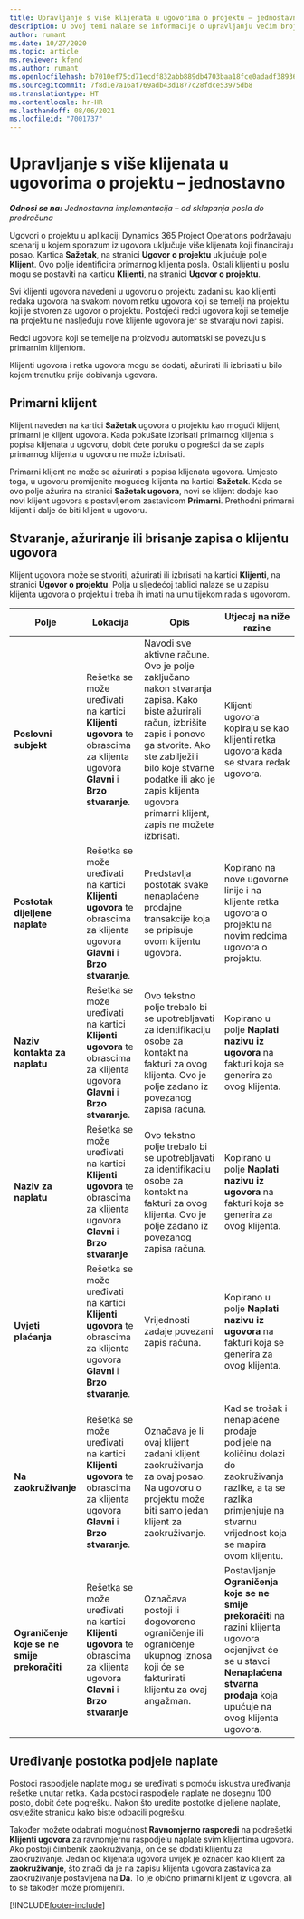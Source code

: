 ```yaml
---
title: Upravljanje s više klijenata u ugovorima o projektu – jednostavno
description: U ovoj temi nalaze se informacije o upravljanju većim brojem klijenata u ugovorima o projektu.
author: rumant
ms.date: 10/27/2020
ms.topic: article
ms.reviewer: kfend
ms.author: rumant
ms.openlocfilehash: b7010ef75cd71ecdf832abb889db4703baa18fce0adadf3893621c42002fcab9
ms.sourcegitcommit: 7f8d1e7a16af769adb43d1877c28fdce53975db8
ms.translationtype: HT
ms.contentlocale: hr-HR
ms.lasthandoff: 08/06/2021
ms.locfileid: "7001737"
---
```

# <a name="manage-multiple-customers-on-project-contracts---lite"></a>Upravljanje s više klijenata u ugovorima o projektu – jednostavno

_**Odnosi se na:** Jednostavna implementacija – od sklapanja posla do predračuna_

Ugovori o projektu u aplikaciji Dynamics 365 Project Operations podržavaju scenarij u kojem sporazum iz ugovora uključuje više klijenata koji financiraju posao. Kartica **Sažetak**, na stranici **Ugovor o projektu** uključuje polje **Klijent**. Ovo polje identificira primarnog klijenta posla. Ostali klijenti u poslu mogu se postaviti na karticu **Klijenti**, na stranici **Ugovor o projektu**.

Svi klijenti ugovora navedeni u ugovoru o projektu zadani su kao klijenti redaka ugovora na svakom novom retku ugovora koji se temelji na projektu koji je stvoren za ugovor o projektu. Postojeći redci ugovora koji se temelje na projektu ne nasljeđuju nove klijente ugovora jer se stvaraju novi zapisi.

Redci ugovora koji se temelje na proizvodu automatski se povezuju s primarnim klijentom.

Klijenti ugovora i retka ugovora mogu se dodati, ažurirati ili izbrisati u bilo kojem trenutku prije dobivanja ugovora.

## <a name="primary-customer"></a>Primarni klijent

Klijent naveden na kartici **Sažetak** ugovora o projektu kao mogući klijent, primarni je klijent ugovora. Kada pokušate izbrisati primarnog klijenta s popisa klijenata u ugovoru, dobit ćete poruku o pogrešci da se zapis primarnog klijenta u ugovoru ne može izbrisati.

Primarni klijent ne može se ažurirati s popisa klijenata ugovora. Umjesto toga, u ugovoru promijenite mogućeg klijenta na kartici **Sažetak**. Kada se ovo polje ažurira na stranici **Sažetak ugovora**, novi se klijent dodaje kao novi klijent ugovora s postavljenom zastavicom **Primarni**. Prethodni primarni klijent i dalje će biti klijent u ugovoru.

## <a name="create-update-or-delete-a-contract-customer-record"></a>Stvaranje, ažuriranje ili brisanje zapisa o klijentu ugovora

Klijent ugovora može se stvoriti, ažurirati ili izbrisati na kartici **Klijenti**, na stranici **Ugovor o projektu**. Polja u sljedećoj tablici nalaze se u zapisu klijenta ugovora o projektu i treba ih imati na umu tijekom rada s ugovorom.

| Polje | Lokacija | Opis | Utjecaj na niže razine |
| --- | --- | --- | --- |
| **Poslovni subjekt** | Rešetka se može uređivati na kartici **Klijenti ugovora** te obrascima za klijenta ugovora **Glavni** i **Brzo stvaranje**. | Navodi sve aktivne račune. Ovo je polje zaključano nakon stvaranja zapisa. Kako biste ažurirali račun, izbrišite zapis i ponovo ga stvorite. Ako ste zabilježili bilo koje stvarne podatke ili ako je zapis klijenta ugovora primarni klijent, zapis ne možete izbrisati. | Klijenti ugovora kopiraju se kao klijenti retka ugovora kada se stvara redak ugovora. |
| **Postotak dijeljene naplate** | Rešetka se može uređivati na kartici **Klijenti ugovora** te obrascima za klijenta ugovora **Glavni** i **Brzo stvaranje**. | Predstavlja postotak svake nenaplaćene prodajne transakcije koja se pripisuje ovom klijentu ugovora. | Kopirano na nove ugovorne linije i na klijente retka ugovora o projektu na novim redcima ugovora o projektu. |
| **Naziv kontakta za naplatu** | Rešetka se može uređivati na kartici **Klijenti ugovora** te obrascima za klijenta ugovora **Glavni** i **Brzo stvaranje**. | Ovo tekstno polje trebalo bi se upotrebljavati za identifikaciju osobe za kontakt na fakturi za ovog klijenta. Ovo je polje zadano iz povezanog zapisa računa. | Kopirano u polje **Naplati nazivu iz ugovora** na fakturi koja se generira za ovog klijenta. |
| **Naziv za naplatu** | Rešetka se može uređivati na kartici **Klijenti ugovora** te obrascima za klijenta ugovora **Glavni** i **Brzo stvaranje** | Ovo tekstno polje trebalo bi se upotrebljavati za identifikaciju osobe za kontakt na fakturi za ovog klijenta. Ovo je polje zadano iz povezanog zapisa računa. | Kopirano u polje **Naplati nazivu iz ugovora** na fakturi koja se generira za ovog klijenta. |
| **Uvjeti plaćanja** | Rešetka se može uređivati na kartici **Klijenti ugovora** te obrascima za klijenta ugovora **Glavni** i **Brzo stvaranje**. | Vrijednosti zadaje povezani zapis računa. | Kopirano u polje **Naplati nazivu iz ugovora** na fakturi koja se generira za ovog klijenta. |
| **Na zaokruživanje** | Rešetka se može uređivati na kartici **Klijenti ugovora** te obrascima za klijenta ugovora **Glavni** i **Brzo stvaranje**. | Označava je li ovaj klijent zadani klijent zaokruživanja za ovaj posao. Na ugovoru o projektu može biti samo jedan klijent za zaokruživanje. | Kad se trošak i nenaplaćene prodaje podijele na količinu dolazi do zaokruživanja razlike, a ta se razlika primjenjuje na stvarnu vrijednost koja se mapira ovom klijentu. |
| **Ograničenje koje se ne smije prekoračiti** | Rešetka se može uređivati na kartici **Klijenti ugovora** te obrascima za klijenta ugovora **Glavni** i **Brzo stvaranje** | Označava postoji li dogovoreno ograničenje ili ograničenje ukupnog iznosa koji će se fakturirati klijentu za ovaj angažman. | Postavljanje **Ograničenja koje se ne smije prekoračiti** na razini klijenta ugovora ocjenjivat će se u stavci **Nenaplaćena stvarna prodaja** koja upućuje na ovog klijenta ugovora. |

## <a name="edit-billing-split-percentages"></a>Uređivanje postotka podjele naplate

Postoci raspodjele naplate mogu se uređivati s pomoću iskustva uređivanja rešetke unutar retka. Kada postoci raspodjele naplate ne dosegnu 100 posto, dobit ćete pogrešku. Nakon što uredite postotke dijeljene naplate, osvježite stranicu kako biste odbacili pogrešku.

Također možete odabrati mogućnost **Ravnomjerno rasporedi** na podrešetki **Klijenti ugovora** za ravnomjernu raspodjelu naplate svim klijentima ugovora. Ako postoji čimbenik zaokruživanja, on će se dodati klijentu za zaokruživanje. Jedan od klijenata ugovora uvijek je označen kao klijent za **zaokruživanje**, što znači da je na zapisu klijenta ugovora zastavica za zaokruživanje postavljena na **Da**. To je obično primarni klijent iz ugovora, ali to se također može promijeniti.


[!INCLUDE[footer-include](../../includes/footer-banner.md)]